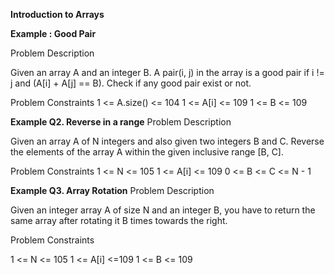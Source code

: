 **Introduction to Arrays**

**Example : Good Pair**

Problem Description

Given an array A and an integer B. A pair(i, j) in the array is a good pair if i != j and (A[i] + A[j] == B). Check if any good pair exist or not.

Problem Constraints
1 <= A.size() <= 104
1 <= A[i] <= 109
1 <= B <= 109

**Example Q2. Reverse in a range** 
Problem Description

Given an array A of N integers and also given two integers B and C. Reverse the elements of the array A within the given inclusive range [B, C].

Problem Constraints
1 <= N <= 105
1 <= A[i] <= 109
0 <= B <= C <= N - 1

**Example Q3. Array Rotation**
Problem Description

Given an integer array A of size N and an integer B, you have to return the same array after rotating it B times towards the right.

Problem Constraints

1 <= N <= 105
1 <= A[i] <=109
1 <= B <= 109